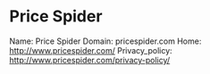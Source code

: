 
# Price Spider

Name: Price Spider
Domain: pricespider.com
Home: http://www.pricespider.com/
Privacy_policy: http://www.pricespider.com/privacy-policy/
